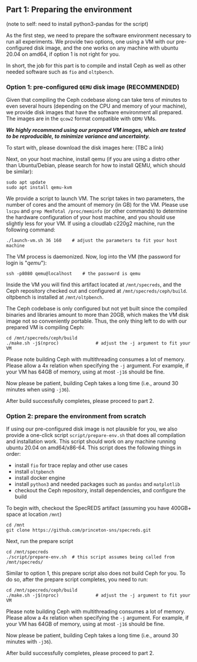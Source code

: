 ## Part 1: Preparing the environment

(note to self: need to install python3-pandas for the script)

As the first step, we need to prepare the software environment necessary to run all experiments. We provide two options, one using a VM with our pre-configured disk image, and the one works on any machine with ubuntu 20.04 on amd64, if option 1 is not right for you.

In short, the job for this part is to compile and install Ceph as well as other needed software such as `fio` and `oltpbench`.

### Option 1: pre-configured `QEMU` disk image (RECOMMENDED)

Given that compiling the Ceph codebase along can take tens of minutes to even several hours (depending on the CPU and memory of your machine), we provide disk images that have the software environment all prepared. The images are in the `qcow2` format compatible with `QEMU` VMs.

**_We highly recommend using our prepared VM images, which are tested to be reproducible, to minimize variance and uncertainty._** 

To start with, please download the disk images here: (TBC a link)

Next, on your host machine, install qemu (if you are using a distro other than Ubuntu/Debian, please search for how to install QEMU, which should be similar):

	sudo apt update
	sudo apt install qemu-kvm

We provide a script to launch VM. The script takes in two parameters, the number of cores and the amount of memory (in GB) for the VM. Please use `lscpu` and `grep MemTotal /proc/meminfo` (or other commands) to determine the hardware configuration of your host machine, and you should use slightly less for your VM. If using a cloudlab c220g2 machine, run the following command:

	./launch-vm.sh 36 160    # adjust the parameters to fit your host machine

The VM process is daemonized. Now, log into the VM (the password for login is "_qemu_"):

	ssh -p8080 qemu@localhost    # the password is qemu

Inside the VM you will find this artifact located at `/mnt/specreds`, and the Ceph repository checked out and configured at `/mnt/specreds/ceph/build`. oltpbench is installed at `/mnt/oltpbench`.

The Ceph codebase is only configured but not yet built since the compiled binaries and libraries amount to more than 20GB, which makes the VM disk image not so conveniently portable. Thus, the only thing left to do with our prepared VM is compiling Ceph:

	cd /mnt/specreds/ceph/build
	./make.sh -j$(nproc)              # adjust the -j argument to fit your VM

Please note building Ceph with multithreading consumes a lot of memory. Please allow a 4x relation when specifying the `-j` argument. For example, if your VM has 64GB of memory, using at most `-j16` should be fine. 

Now please be patient, building Ceph takes a long time (i.e., around 30 minutes when using `-j36`).

After build successfully completes, please proceed to part 2.

### Option 2: prepare the environment from scratch 

If using our pre-configured disk image is not plausible for you, we also provide a one-click script `script/prepare-env.sh` that does all compilation and installation work. This script should work on any machine running ubuntu 20.04 on amd64/x86-64. This script does the following things in order:

- install `fio` for trace replay and other use cases
- install `oltpbench`
- install docker engine
- install `python3` and needed packages such as `pandas` and `matplotlib`
- checkout the Ceph repository, install dependencies, and configure the build

To begin with, checkout the SpecREDS artifact (assuming you have 400GB+ space at location `/mnt`)

	cd /mnt
	git clone https://github.com/princeton-sns/specreds.git

Next, run the prepare script

	cd /mnt/specreds
	./script/prepare-env.sh  # this script assumes being called from /mnt/specreds/

Similar to option 1, this prepare script also does not build Ceph for you. To do so, after the prepare script completes, you need to run:

	cd /mnt/specreds/ceph/build
	./make.sh -j$(nproc)              # adjust the -j argument to fit your VM

Please note building Ceph with multithreading consumes a lot of memory. Please allow a 4x relation when specifying the `-j` argument. For example, if your VM has 64GB of memory, using at most `-j16` should be fine. 

Now please be patient, building Ceph takes a long time (i.e., around 30 minutes with `-j36`).

After build successfully completes, please proceed to part 2.

